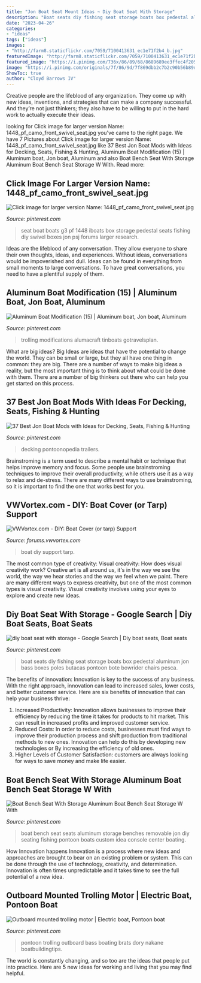 ```yaml
---
title: "Jon Boat Seat Mount Ideas ~ Diy Boat Seat With Storage"
description: "Boat seats diy fishing seat storage boats box pedestal aluminum jon bass boxes poles butacas pontoon bote bowrider chairs pesca"
date: "2023-04-26"
categories:
- "ideas"
tags: ["ideas"]
images:
- "http://farm8.staticflickr.com/7059/7100413631_ec1e71f2b4_b.jpg"
featuredImage: "http://farm8.staticflickr.com/7059/7100413631_ec1e71f2b4_b.jpg"
featured_image: "https://i.pinimg.com/736x/86/89/68/8689689ee3ffec4f20564df348c69457.jpg"
image: "https://i.pinimg.com/originals/7f/86/9d/7f869dbb2c7b2c90b56b89d46a967bb1.jpg"
ShowToc: true
author: "Cloyd Barrows IV"
---
```



Creative people are the lifeblood of any organization. They come up with new ideas, inventions, and strategies that can make a company successful. And they’re not just thinkers; they also have to be willing to put in the hard work to actually execute their ideas.

	

		
looking for Click image for larger version Name: 1448_pf_camo_front_swivel_seat.jpg you've came to the right page. We have 7 Pictures about Click image for larger version Name: 1448_pf_camo_front_swivel_seat.jpg like 37 Best Jon Boat Mods with Ideas for Decking, Seats, Fishing &amp; Hunting, Aluminum Boat Modification (15) | Aluminum boat, Jon boat, Aluminum and also Boat Bench Seat With Storage Aluminum Boat Bench Seat Storage W With. Read more:
		
    
## Click Image For Larger Version Name: 1448_pf_camo_front_swivel_seat.jpg

<img loading=lazy src="https://i.pinimg.com/originals/9f/49/d8/9f49d81dc19327b8f617feba7f8174ef.jpg" onerror="this.onerror=null;this.src='https://tse2.mm.bing.net/th?id=OIP.w5i6sYZfC9T1EhwdG_WOGgHaE6&amp;pid=15.1';" alt="Click image for larger version Name: 1448_pf_camo_front_swivel_seat.jpg">

_Source: pinterest.com_

>seat boat boats g3 pf 1448 iboats box storage pedestal seats fishing diy swivel boxes jon psj forums larger research. 

	

Ideas are the lifeblood of any conversation. They allow everyone to share their own thoughts, ideas, and experiences. Without ideas, conversations would be impoverished and dull. Ideas can be found in everything from small moments to large conversations. To have great conversations, you need to have a plentiful supply of them.

    
## Aluminum Boat Modification (15) | Aluminum Boat, Jon Boat, Aluminum

<img loading=lazy src="https://i.pinimg.com/736x/25/f8/6d/25f86d15975f870914cf2d55d6e088d9.jpg" onerror="this.onerror=null;this.src='https://tse3.mm.bing.net/th?id=OIP.Gm0ESnbw9usJKqAEmgpYvwHaFj&amp;pid=15.1';" alt="Aluminum Boat Modification (15) | Aluminum boat, Jon boat, Aluminum">

_Source: pinterest.com_

>trolling modifications alumacraft tinboats gotravelsplan. 

	

What are big ideas?
Big Ideas are ideas that have the potential to change the world. They can be small or large, but they all have one thing in common: they are big. There are a number of ways to make big ideas a reality, but the most important thing is to think about what could be done with them. There are a number of big thinkers out there who can help you get started on this process.

    
## 37 Best Jon Boat Mods With Ideas For Decking, Seats, Fishing &amp; Hunting

<img loading=lazy src="https://i.pinimg.com/736x/60/3a/f9/603af9d18cdb39851694be0a718eb5f2.jpg" onerror="this.onerror=null;this.src='https://tse2.mm.bing.net/th?id=OIP.9wZK0UKoc82-rBZGQlOGmAHaFY&amp;pid=15.1';" alt="37 Best Jon Boat Mods with Ideas for Decking, Seats, Fishing &amp; Hunting">

_Source: pinterest.com_

>decking pontoonopedia trailers. 

	

Brainstroming is a term used to describe a mental habit or technique that helps improve memory and focus. Some people use brainstroming techniques to improve their overall productivity, while others use it as a way to relax and de-stress. There are many different ways to use brainstroming, so it is important to find the one that works best for you.

    
## VWVortex.com - DIY: Boat Cover (or Tarp) Support

<img loading=lazy src="http://farm8.staticflickr.com/7059/7100413631_ec1e71f2b4_b.jpg" onerror="this.onerror=null;this.src='https://tse4.mm.bing.net/th?id=OIP.8KSIhd4BukKdk_-saJO-SQHaJ6&amp;pid=15.1';" alt="VWVortex.com - DIY: Boat Cover (or tarp) Support">

_Source: forums.vwvortex.com_

>boat diy support tarp. 

	

The most common type of creativity: Visual creativity: How does visual creativity work?
Creative art is all around us, it's in the way we see the world, the way we hear stories and the way we feel when we paint. There are many different ways to express creativity, but one of the most common types is visual creativity. Visual creativity involves using your eyes to explore and create new ideas.

    
## Diy Boat Seat With Storage - Google Search | Diy Boat Seats, Boat Seats

<img loading=lazy src="https://i.pinimg.com/originals/7f/86/9d/7f869dbb2c7b2c90b56b89d46a967bb1.jpg" onerror="this.onerror=null;this.src='https://tse1.mm.bing.net/th?id=OIP.lOjLh0Y0n29H52lAkw4UMQHaH2&amp;pid=15.1';" alt="diy boat seat with storage - Google Search | Diy boat seats, Boat seats">

_Source: pinterest.com_

>boat seats diy fishing seat storage boats box pedestal aluminum jon bass boxes poles butacas pontoon bote bowrider chairs pesca. 

	

The benefits of innovation:
Innovation is key to the success of any business. With the right approach, innovation can lead to increased sales, lower costs, and better customer service. Here are six benefits of innovation that can help your business thrive: 
1. Increased Productivity: Innovation allows businesses to improve their efficiency by reducing the time it takes for products to hit market. This can result in increased profits and improved customer service. 
2. Reduced Costs: In order to reduce costs, businesses must find ways to improve their production process and shift production from traditional methods to new ones. Innovation can help do this by developing new technologies or By increasing the efficiency of old ones. 
3. Higher Levels of Customer Satisfaction: customers are always looking for ways to save money and make life easier.

    
## Boat Bench Seat With Storage Aluminum Boat Bench Seat Storage W With

<img loading=lazy src="https://i.pinimg.com/736x/89/77/8e/89778ec5deac0c98c47d6660058280b1.jpg" onerror="this.onerror=null;this.src='https://tse4.mm.bing.net/th?id=OIP.Sw-gZAg642h1BH6lt13B1QHaFj&amp;pid=15.1';" alt="Boat Bench Seat With Storage Aluminum Boat Bench Seat Storage W With">

_Source: pinterest.com_

>boat bench seat seats aluminum storage benches removable jon diy seating fishing pontoon boats custom idea console center boating. 

	

How Innovation happens
Innovation is a process where new ideas and approaches are brought to bear on an existing problem or system. This can be done through the use of technology, creativity, and determination. Innovation is often times unpredictable and it takes time to see the full potential of a new idea.

    
## Outboard Mounted Trolling Motor | Electric Boat, Pontoon Boat

<img loading=lazy src="https://i.pinimg.com/736x/86/89/68/8689689ee3ffec4f20564df348c69457.jpg" onerror="this.onerror=null;this.src='https://tse1.mm.bing.net/th?id=OIP.aNRcIQ0Di2nI6XbJtuEGgwHaFj&amp;pid=15.1';" alt="Outboard mounted trolling motor | Electric boat, Pontoon boat">

_Source: pinterest.com_

>pontoon trolling outboard bass boating brats dory nakane boatbuildingtips. 

	

The world is constantly changing, and so too are the ideas that people put into practice. Here are 5 new ideas for working and living that you may find helpful.

